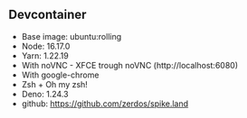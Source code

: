 ## Devcontainer

- Base image: ubuntu:rolling
- Node: 16.17.0
- Yarn: 1.22.19
- With noVNC - XFCE trough noVNC (http://localhost:6080)
- With google-chrome
- Zsh + Oh my zsh!
- Deno: 1.24.3
- github: https://github.com/zerdos/spike.land
